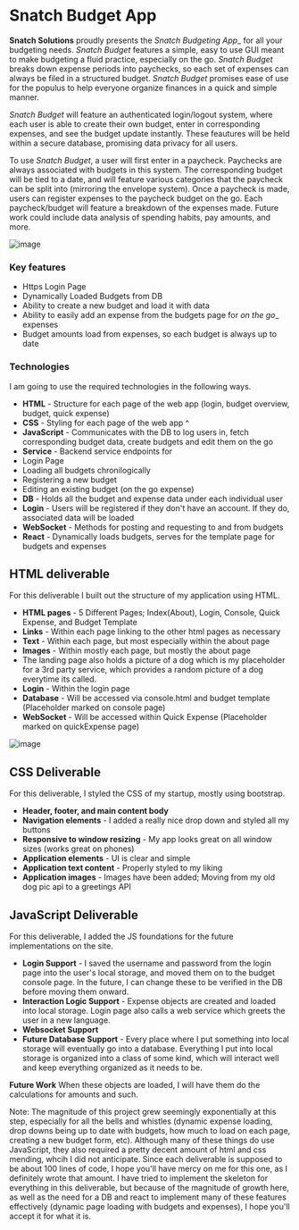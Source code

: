 # Snatch Budget App

  **Snatch Solutions** proudly presents the _Snatch Budgeting App__ for all your budgeting needs. _Snatch Budget_ features a simple, easy to use GUI meant to make budgeting a fluid practice, especially on the go. _Snatch Budget_ breaks down expense periods into paychecks, so each set of expenses can always be filed in a structured budget. _Snatch Budget_ promises ease of use for the populus to help everyone organize finances in a quick and simple manner.

  _Snatch Budget_ will feature an authenticated login/logout system, where each user is able to create their own budget, enter in corresponding expenses, and see the budget update instantly. These feautures will be held within a secure database, promising data privacy for all users.

  To use _Snatch Budget_, a user will first enter in a paycheck. Paychecks are always associated with budgets in this system. The corresponding budget will be tied to a date, and will feature various categories that the paycheck can be split into (mirroring the envelope system). Once a paycheck is made, users can register expenses to the paycheck budget on the go. Each paycheck/budget will feature a breakdown of the expenses made. Future work could include data analysis of spending habits, pay amounts, and more.

![image](https://github.com/Chaser2143/SnatchSolutions/assets/105551586/b6839700-19ad-416f-8e39-82f9c85086cc)

### Key features
- Https Login Page
- Dynamically Loaded Budgets from DB
- Ability to create a new budget and load it with data
- Ability to easily add an expense from the budgets page for _on the go__ expenses
- Budget amounts load from expenses, so each budget is always up to date

### Technologies

I am going to use the required technologies in the following ways.

- **HTML** - Structure for each page of the web app (login, budget overview, budget, quick expense)
- **CSS** - Styling for each page of the web app ^
- **JavaScript** - Communicates with the DB to log users in, fetch corresponding budget data, create budgets and edit them on the go
- **Service** - Backend service endpoints for
- Login Page
- Loading all budgets chronilogically
- Registering a new budget
- Editing an existing budget (on the go expense)
- **DB** - Holds all the budget and expense data under each individual user
- **Login** - Users will be registered if they don't have an account. If they do, associated data will be loaded
- **WebSocket** - Methods for posting and requesting to and from budgets
- **React** - Dynamically loads budgets, serves for the template page for budgets and expenses

## HTML deliverable

For this deliverable I built out the structure of my application using HTML.

- **HTML pages** - 5 Different Pages; Index(About), Login, Console, Quick Expense, and Budget Template
- **Links** - Within each page linking to the other html pages as necessary
- **Text** - Within each page, but most especially within the about page
- **Images** - Within mostly each page, but mostly the about page
- The landing page also holds a picture of a dog which is my placeholder for a 3rd party service, which provides a random picture of a dog everytime its called.
- **Login** - Within the login page
- **Database** - Will be accessed via console.html and budget template (Placeholder marked on console page)
- **WebSocket** - Will be accessed within Quick Expense (Placeholder marked on quickExpense page)

![image](https://github.com/Chaser2143/SnatchSolutions/assets/105551586/d409512d-5e20-4a57-923e-a88f9f6cd3d5)

## CSS Deliverable

For this deliverable, I styled the CSS of my startup, mostly using bootstrap.

- **Header, footer, and main content body**
- **Navigation elements** - I added a really nice drop down and styled all my buttons
- **Responsive to window resizing** - My app looks great on all window sizes (works great on phones)
- **Application elements** - UI is clear and simple
- **Application text content** - Properly styled to my liking
- **Application images** - Images have been added; Moving from my old dog pic api to a greetings API

## JavaScript Deliverable

For this deliverable, I added the JS foundations for the future implementations on the site.

- **Login Support** - I saved the username and password from the login page into the user's local storage, and moved them on to the budget console page. In the future, I can change these to be verified in the DB before moving them onward.
- **Interaction Logic Support** - Expense objects are created and loaded into local storage. Login page also calls a web service which greets the user in a new language.
- **Websocket Support**
- **Future Database Support** - Every place where I put something into local storage will eventually go into a database. Everything I put into local storage is organized into a class of some kind, which will interact well and keep everything organized as it needs to be.

**Future Work**
When these objects are loaded, I will have them do the calculations for amounts and such.

Note: The magnitude of this project grew seemingly exponentially at this step, especially for all the bells and whistles (dynamic expense loading, drop downs being up to date with budgets, how much to load on each page, creating a new budget form, etc). Although many of these things do use JavaScript, they also required a pretty decent amount of html and css mending, whcih I did not anticipate. Since each deliverable is supposed to be about 100 lines of code, I hope you'll have mercy on me for this one, as I definitely wrote that amount. I have tried to implement the skeleton for everything in this deliverable, but because of the magnitude of growth here, as well as the need for a DB and react to implement many of these features effectively (dynamic page loading with budgets and expenses), I hope you'll accept it for what it is.
